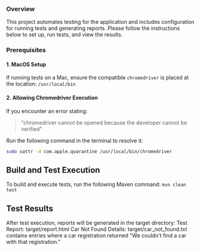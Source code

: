 

### Overview

This project automates testing for the application and includes configuration for running tests and generating reports. Please follow the instructions below to set up, run tests, and view the results.

### Prerequisites

#### 1. MacOS Setup
If running tests on a Mac, ensure the compatible `chromedriver` is placed at the location:
`/usr/local/bin`

#### 2. Allowing Chromedriver Execution
If you encounter an error stating:

> "chromedriver cannot be opened because the developer cannot be verified"

Run the following command in the terminal to resolve it:

```bash
sudo xattr -d com.apple.quarantine /usr/local/bin/chromedriver
```

## Build and Test Execution
To build and execute tests, run the following Maven command:
`mvn clean test`

## Test Results
After test execution, reports will be generated in the target directory:
Test Report: target/report.html
Car Not Found Details: target/car_not_found.txt contains entries where a car registration returned "We couldn't find a car with that registration."